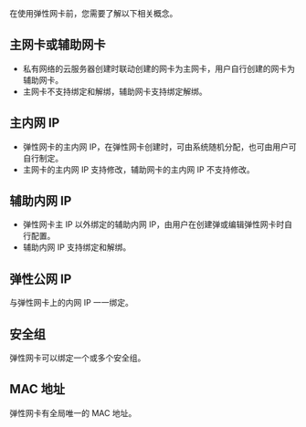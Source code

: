 在使用弹性网卡前，您需要了解以下相关概念。
## 主网卡或辅助网卡
- 私有网络的云服务器创建时联动创建的网卡为主网卡，用户自行创建的网卡为辅助网卡。
- 主网卡不支持绑定和解绑，辅助网卡支持绑定解绑。

## 主内网 IP
- 弹性网卡的主内网 IP，在弹性网卡创建时，可由系统随机分配，也可由用户可自行制定。
- 主网卡的主内网 IP 支持修改，辅助网卡的主内网 IP 不支持修改。

## 辅助内网 IP
- 弹性网卡主 IP 以外绑定的辅助内网 IP，由用户在创建弹或编辑弹性网卡时自行配置。
- 辅助内网 IP 支持绑定和解绑。

## 弹性公网 IP
与弹性网卡上的内网 IP 一一绑定。

## 安全组
弹性网卡可以绑定一个或多个安全组。

## MAC 地址
弹性网卡有全局唯一的 MAC 地址。
